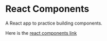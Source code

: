 # React Components

A React app to practice building components.

Here is the [react components link](https://mvganeshkumar-react-components.netlify.app/ "React components app")